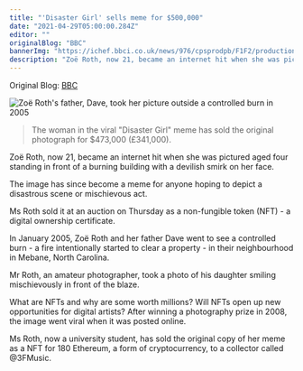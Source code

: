 ```yaml
---
title: "'Disaster Girl' sells meme for $500,000"
date: "2021-04-29T05:00:00.284Z"
editor: ""
originalBlog: "BBC"
bannerImg: "https://ichef.bbci.co.uk/news/976/cpsprodpb/F1F2/production/_118283916_b19c5a1f-162b-410b-8169-f58f0d153752.jpg"
description: "Zoë Roth, now 21, became an internet hit when she was pictured aged four standing in front of a burning building with a devilish smirk on her face..."
---
```


Original Blog: [BBC](https://www.bbc.com/news/world-us-canada-56948514)

![Zoë Roth's father, Dave, took her picture outside a controlled burn in 2005](https://ichef.bbci.co.uk/news/976/cpsprodpb/F1F2/production/_118283916_b19c5a1f-162b-410b-8169-f58f0d153752.jpg)

> The woman in the viral "Disaster Girl" meme has sold the original photograph for $473,000 (£341,000).

Zoë Roth, now 21, became an internet hit when she was pictured aged four standing in front of a burning building with a devilish smirk on her face.

The image has since become a meme for anyone hoping to depict a disastrous scene or mischievous act.

Ms Roth sold it at an auction on Thursday as a non-fungible token (NFT) - a digital ownership certificate.

In January 2005, Zoë Roth and her father Dave went to see a controlled burn - a fire intentionally started to clear a property - in their neighbourhood in Mebane, North Carolina.

Mr Roth, an amateur photographer, took a photo of his daughter smiling mischievously in front of the blaze.

What are NFTs and why are some worth millions?
Will NFTs open up new opportunities for digital artists?
After winning a photography prize in 2008, the image went viral when it was posted online.

Ms Roth, now a university student, has sold the original copy of her meme as a NFT for 180 Ethereum, a form of cryptocurrency, to a collector called @3FMusic.